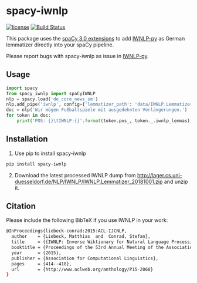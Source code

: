 # spacy-iwnlp
[![license](https://img.shields.io/github/license/mashape/apistatus.svg?maxAge=2592000)](https://github.com/Liebeck/spacy-iwnlp/master/LICENSE.md)
[![Build Status](https://api.travis-ci.org/Liebeck/spacy-iwnlp.svg?branch=master)](https://travis-ci.org/Liebeck/spacy-iwnlp)

This package uses the [spaCy 3.0 extensions](https://spacy.io/usage/processing-pipelines#extensions) to add [IWNLP-py](https://github.com/Liebeck/iwnlp-py) as German lemmatizer directly into your spaCy pipeline.

Please report bugs with spacy-iwnlp as issue in [IWNLP-py](https://github.com/Liebeck/iwnlp-py).


## Usage
``` python
import spacy
from spacy_iwnlp import spaCyIWNLP
nlp = spacy.load('de_core_news_sm')
nlp.add_pipe('iwnlp', config={'lemmatizer_path': 'data/IWNLP.Lemmatizer_20181001.json'})
doc = nlp('Wir mögen Fußballspiele mit ausgedehnten Verlängerungen.')
for token in doc:
    print('POS: {}\tIWNLP:{}'.format(token.pos_, token._.iwnlp_lemmas))
```

## Installation
1. Use pip to install spacy-iwnlp
``` bash
pip install spacy-iwnlp
```
2. Download the latest processed IWNLP dump from http://lager.cs.uni-duesseldorf.de/NLP/IWNLP/IWNLP.Lemmatizer_20181001.zip and unzip it.

## Citation
Please include the following BibTeX if you use IWNLP in your work:
``` bash
@InProceedings{liebeck-conrad:2015:ACL-IJCNLP,
  author    = {Liebeck, Matthias  and  Conrad, Stefan},
  title     = {{IWNLP: Inverse Wiktionary for Natural Language Processing}},
  booktitle = {Proceedings of the 53rd Annual Meeting of the Association for Computational Linguistics and the 7th International Joint Conference on Natural Language Processing (Volume 2: Short Papers)},
  year      = {2015},
  publisher = {Association for Computational Linguistics},
  pages     = {414--418},
  url       = {http://www.aclweb.org/anthology/P15-2068}
}
```